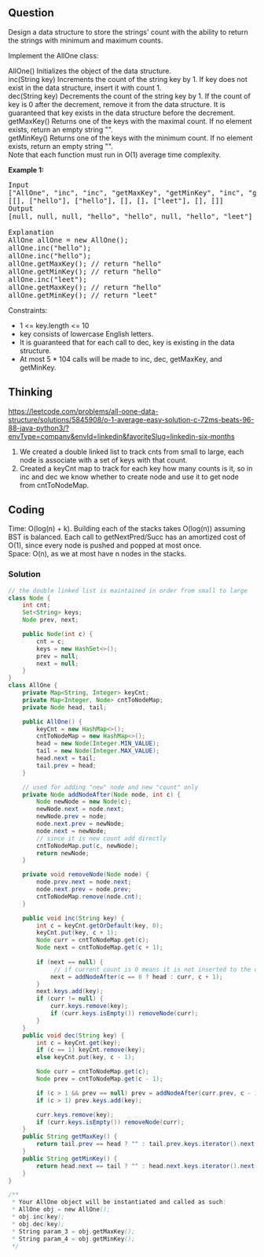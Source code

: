 ## Question
Design a data structure to store the strings' count with the ability to return the strings with minimum and maximum counts.  
  
Implement the AllOne class:  
  
AllOne() Initializes the object of the data structure.  
inc(String key) Increments the count of the string key by 1. If key does not exist in the data structure, insert it with count 1.  
dec(String key) Decrements the count of the string key by 1. If the count of key is 0 after the decrement, remove it from the data structure. It is guaranteed that key exists in the data structure before the decrement.  
getMaxKey() Returns one of the keys with the maximal count. If no element exists, return an empty string "".  
getMinKey() Returns one of the keys with the minimum count. If no element exists, return an empty string "".  
Note that each function must run in O(1) average time complexity.  
  
**Example 1:**
<pre>
Input
["AllOne", "inc", "inc", "getMaxKey", "getMinKey", "inc", "getMaxKey", "getMinKey"]
[[], ["hello"], ["hello"], [], [], ["leet"], [], []]
Output
[null, null, null, "hello", "hello", null, "hello", "leet"]

Explanation
AllOne allOne = new AllOne();
allOne.inc("hello");
allOne.inc("hello");
allOne.getMaxKey(); // return "hello"
allOne.getMinKey(); // return "hello"
allOne.inc("leet");
allOne.getMaxKey(); // return "hello"
allOne.getMinKey(); // return "leet"
</pre>

Constraints:  
* 1 <= key.length <= 10
* key consists of lowercase English letters.
* It is guaranteed that for each call to dec, key is existing in the data structure.
* At most 5 * 104 calls will be made to inc, dec, getMaxKey, and getMinKey.

## Thinking
https://leetcode.com/problems/all-oone-data-structure/solutions/5845908/o-1-average-easy-solution-c-72ms-beats-96-88-java-python3/?envType=company&envId=linkedin&favoriteSlug=linkedin-six-months

1. We created a double linked list to track cnts from small to large, each node is associate with a set of keys with that count.  
2. Created a keyCnt map to track for each key how many counts is it, so in inc and dec we know whether to create node and use it to get node from cntToNodeMap.


## Coding
Time: O(log(n) + k). Building each of the stacks takes O(log(n)) assuming BST is balanced.
Each call to getNextPred/Succ has an amortized cost of O(1), since every node is pushed and popped at most once.  
Space: O(n), as we at most have n nodes in the stacks.
### Solution
```java
// the double linked list is maintained in order from small to large
class Node {
    int cnt;
    Set<String> keys;
    Node prev, next; 

    public Node(int c) {
        cnt = c;
        keys = new HashSet<>();
        prev = null;
        next = null;
    }
}
class AllOne {
    private Map<String, Integer> keyCnt; 
    private Map<Integer, Node> cntToNodeMap; 
    private Node head, tail;

    public AllOne() {
        keyCnt = new HashMap<>();
        cntToNodeMap = new HashMap<>();
        head = new Node(Integer.MIN_VALUE);
        tail = new Node(Integer.MAX_VALUE);
        head.next = tail;
        tail.prev = head;
    }

    // used for adding "new" node and new "count" only
    private Node addNodeAfter(Node node, int c) {
        Node newNode = new Node(c);
        newNode.next = node.next;
        newNode.prev = node;
        node.next.prev = newNode;
        node.next = newNode;
        // since it is new count add directly
        cntToNodeMap.put(c, newNode);
        return newNode;
    }

    private void removeNode(Node node) {
        node.prev.next = node.next;
        node.next.prev = node.prev;
        cntToNodeMap.remove(node.cnt);
    }

    public void inc(String key) {
        int c = keyCnt.getOrDefault(key, 0);
        keyCnt.put(key, c + 1);
        Node curr = cntToNodeMap.get(c);
        Node next = cntToNodeMap.get(c + 1);
       
        if (next == null) {
             // if current count is 0 means it is not inserted to the double linked list yet, insert a new node after head
            next = addNodeAfter(c == 0 ? head : curr, c + 1);
        } 
        next.keys.add(key);
        if (curr != null) {
            curr.keys.remove(key);
            if (curr.keys.isEmpty()) removeNode(curr);
        }
    }
    public void dec(String key) {
        int c = keyCnt.get(key);
        if (c == 1) keyCnt.remove(key);
        else keyCnt.put(key, c - 1);

        Node curr = cntToNodeMap.get(c);
        Node prev = cntToNodeMap.get(c - 1);

        if (c > 1 && prev == null) prev = addNodeAfter(curr.prev, c - 1);
        if (c > 1) prev.keys.add(key);

        curr.keys.remove(key);
        if (curr.keys.isEmpty()) removeNode(curr);
    }
    public String getMaxKey() {
        return tail.prev == head ? "" : tail.prev.keys.iterator().next();
    }
    public String getMinKey() {
        return head.next == tail ? "" : head.next.keys.iterator().next();
    }
}

/**
 * Your AllOne object will be instantiated and called as such:
 * AllOne obj = new AllOne();
 * obj.inc(key);
 * obj.dec(key);
 * String param_3 = obj.getMaxKey();
 * String param_4 = obj.getMinKey();
 */
```